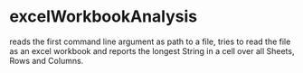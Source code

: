 # excelWorkbookAnalysis

reads the first command line argument as path to a file, tries to read the file as an excel workbook
and reports the longest String in a cell over all Sheets, Rows and Columns.

